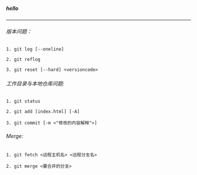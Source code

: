##### hello
***
###### 版本问题：
```
1. git log [--oneline]

2. git reflog

3. git reset [--hard] <versioncode>
```
###### 工作目录与本地仓库问题:
```
1. git status

2. git add [index.html] [-A]

3. git commit [-m <"修改的内容解释">]
```
###### Merge:
```
1. git fetch <远程主机名> <远程分支名>

2. git merge <要合并的分支>
```